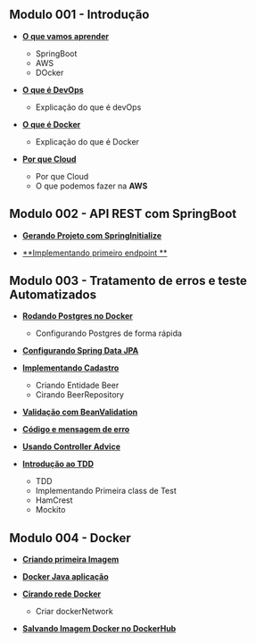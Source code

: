 ## Modulo 001 - Introdução

- [**O que vamos aprender**](/docs/contents/mod001-intro/content001.md)
    - SpringBoot
    - AWS
    - DOcker

- [**O que é DevOps**](/docs/contents/mod001-intro/content002.md)
    - Explicação do que é devOps

- [**O que é Docker**](/docs/contents/mod001-intro/content003.md)
    - Explicação do que é Docker

- [**Por que Cloud**](/docs/contents/mod001-intro/content004.md)
    - Por que Cloud
    - O que podemos fazer na **AWS**


## Modulo 002 - API REST com SpringBoot

- [**Gerando Projeto com SpringInitialize**](/docs/contents/mod002-api-rest-com-spring-boot/content001.md)

- [**Implementando primeiro endpoint **](/docs/contents/mod002-api-rest-com-spring-boot/content002.md)


## Modulo 003 - Tratamento de erros e teste Automatizados

- [**Rodando Postgres no Docker**](/docs/contents/mod003-erros-teste-automatizados/content001.md)
    - Configurando Postgres de forma rápida

- [**Configurando Spring Data JPA**](/docs/contents/mod003-erros-teste-automatizados/content002.md)

- [**Implementando Cadastro**](/docs/contents/mod003-erros-teste-automatizados/content003.md)
    - Criando Entidade Beer
    - Cirando BeerRepository

- [**Validação com BeanValidation**](/docs/contents/mod003-erros-teste-automatizados/content004.md)

- [**Código e mensagem de erro**](/docs/contents/mod003-erros-teste-automatizados/content005.md)

- [**Usando Controller Advice**](/docs/contents/mod003-erros-teste-automatizados/content006.md)

- [**Introdução ao TDD**](/docs/contents/mod003-erros-teste-automatizados/content007.md)
    - TDD
    - Implementando Primeira class de Test
    - HamCrest
    - Mockito



## Modulo 004 - Docker

- [**Criando primeira Imagem**](/docs/contents/mod004-docker/content001.md)

- [**Docker Java aplicação**](/docs/contents/mod004-docker/content002.md)

- [**Cirando rede Docker**](/docs/contents/mod004-docker/content003.md)
    - Criar dockerNetwork

- [**Salvando Imagem Docker no DockerHub**](/docs/contents/mod004-docker/content004.md)






    
